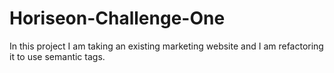 # Horiseon-Challenge-One

In this project I am taking an existing marketing website and I am refactoring it to use semantic tags.

